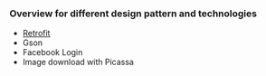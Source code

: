 ### Overview for different design pattern and technologies

 - [Retrofit](https://github.com/Berndhura/AndroidEspresso/blob/master/app/src/main/java/com/example/guitest/HttpService.java)
 - Gson
 - Facebook Login
 - Image download with Picassa
 
